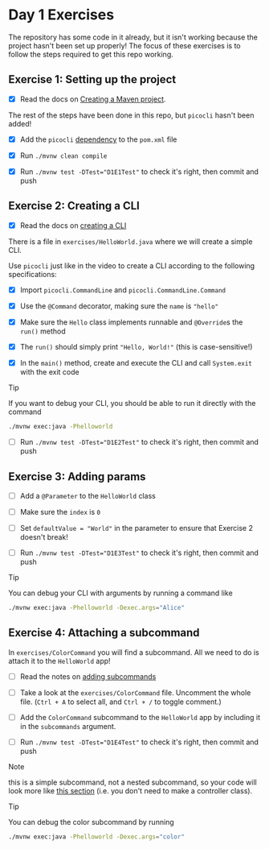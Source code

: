 # Day 1 Exercises

The repository has some code in it already, but it isn't working because the
project hasn't been set up properly! The focus of these exercises is to follow
the steps required to get this repo working.

## Exercise 1: Setting up the project

- [x] Read the docs on
      [Creating a Maven project](https://tech-docs.corndel.com/java/creating-projects.html).

The rest of the steps have been done in this repo, but `picocli` hasn't been
added!

- [x] Add the `picocli`
      [dependency](https://tech-docs.corndel.com/java/creating-projects.html#adding-dependencies)
      to the `pom.xml` file

- [x] Run `./mvnw clean compile`

- [x] Run `./mvnw test -DTest="D1E1Test"` to check it's right, then commit and
      push

## Exercise 2: Creating a CLI

- [x] Read the docs on
      [creating a CLI](https://tech-docs.corndel.com/java/making-a-cli.html)

There is a file in `exercises/HelloWorld.java` where we will create a simple
CLI.

Use `picocli` just like in the video to create a CLI according to the following
specifications:

- [x] Import `picocli.CommandLine` and `picocli.CommandLine.Command`

- [x] Use the `@Command` decorator, making sure the `name` is `"hello"`

- [x] Make sure the `Hello` class implements runnable and `@Override`s the
      `run()` method

- [x] The `run()` should simply print `"Hello, World!"` (this is
      case-sensitive!)

- [x] In the `main()` method, create and execute the CLI and call `System.exit`
      with the exit code

> [!TIP]
>
> If you want to debug your CLI, you should be able to run it directly with the
> command
>
> ```bash
> ./mvnw exec:java -Phelloworld
> ```

- [ ] Run `./mvnw test -DTest="D1E2Test"` to check it's right, then commit and
      push

## Exercise 3: Adding params

- [ ] Add a `@Parameter` to the `HelloWorld` class

- [ ] Make sure the `index` is `0`

- [ ] Set `defaultValue = "World"` in the parameter to ensure that Exercise 2
      doesn't break!

- [ ] Run `./mvnw test -DTest="D1E3Test"` to check it's right, then commit and
      push

> [!TIP]
>
> You can debug your CLI with arguments by running a command like
>
> ```bash
> ./mvnw exec:java -Phelloworld -Dexec.args="Alice"
> ```

## Exercise 4: Attaching a subcommand

In `exercises/ColorCommand` you will find a subcommand. All we need to do is
attach it to the `HelloWorld` app!

- [ ] Read the notes on
      [adding subcommands](https://tech-docs.corndel.com/java/adding-subcommands.html)

- [ ] Take a look at the `exercises/ColorCommand` file. Uncomment the whole
      file. (`Ctrl + A` to select all, and `Ctrl + /` to toggle comment.)

- [ ] Add the `ColorCommand` subcommand to the `HelloWorld` app by including it
      in the `subcommands` argument.

- [ ] Run `./mvnw test -DTest="D1E4Test"` to check it's right, then commit and
      push

> [!NOTE]
>
> this is a simple subcommand, not a nested subcommand, so your code will look
> more like
> [this section](https://tech-docs.corndel.com/java/adding-subcommands.html#a-simple-subcommand)
> (i.e. you don't need to make a controller class).

> [!TIP]
>
> You can debug the color subcommand by running
>
> ```bash
> ./mvnw exec:java -Phelloworld -Dexec.args="color"
> ```

